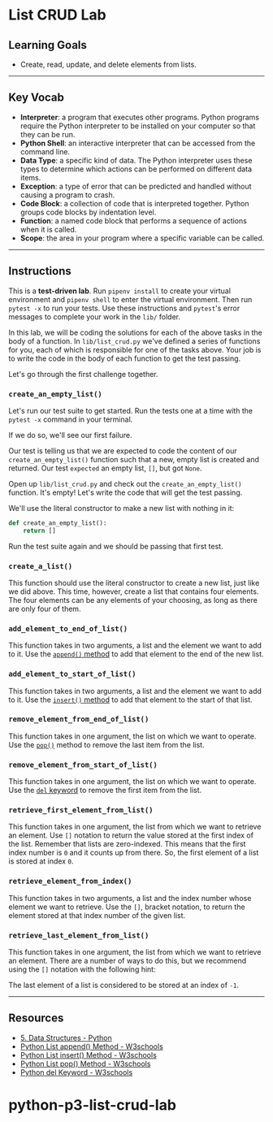 # List CRUD Lab

## Learning Goals

- Create, read, update, and delete elements from lists.

***

## Key Vocab

- **Interpreter**: a program that executes other programs. Python programs
require the Python interpreter to be installed on your computer so that they
can be run.
- **Python Shell**: an interactive interpreter that can be accessed from the
command line.
- **Data Type**: a specific kind of data. The Python interpreter uses these
types to determine which actions can be performed on different data items.
- **Exception**: a type of error that can be predicted and handled without
causing a program to crash.
- **Code Block**: a collection of code that is interpreted together. Python
groups code blocks by indentation level.
- **Function**: a named code block that performs a sequence of actions when it
is called.
- **Scope**: the area in your program where a specific variable can be called.

***

## Instructions

This is a **test-driven lab**. Run `pipenv install` to create your virtual
environment and `pipenv shell` to enter the virtual environment. Then run
`pytest -x` to run your tests. Use these instructions and `pytest`'s error
messages to complete your work in the `lib/` folder.

In this lab, we will be coding the solutions for each of the above tasks in the
body of a function. In `lib/list_crud.py` we've defined a series of functions for
you, each of which is responsible for one of the tasks above. Your job is to
write the code in the body of each function to get the test passing.

Let's go through the first challenge together.

### `create_an_empty_list()`

Let's run our test suite to get started. Run the tests one at a time with the
`pytest -x` command in your terminal.

If we do so, we'll see our first failure.

Our test is telling us that we are expected to code the content of our
`create_an_empty_list()` function such that a new, empty list is created and
returned. Our test `expected` an empty list, `[]`, but got `None`.

Open up `lib/list_crud.py` and check out the `create_an_empty_list()` function.
It's empty! Let's write the code that will get the test passing.

We'll use the literal constructor to make a new list with nothing in it:

```py
def create_an_empty_list():
    return []
```

Run the test suite again and we should be passing that first test.

### `create_a_list()`

This function should use the literal constructor to create a new list, just like
we did above. This time, however, create a list that contains four elements.
The four elements can be any elements of your choosing, as long as there are
only four of them.

### `add_element_to_end_of_list()`

This function takes in two arguments, a list and the element we want to add to
it. Use the [`append()` method][append] to add that element to the end of the new list.

### `add_element_to_start_of_list()`

This function takes in two arguments, a list and the element we want to add to
it. Use the [`insert()` method][insert] to add that element to the start of that list.

### `remove_element_from_end_of_list()`

This function takes in one argument, the list on which we want to operate. Use
the [`pop()`][pop] method to remove the last item from the list.

### `remove_element_from_start_of_list()`

This function takes in one argument, the list on which we want to operate. Use
the [`del` keyword][del] to remove the first item from the list.

### `retrieve_first_element_from_list()`

This function takes in one argument, the list from which we want to retrieve an
element. Use `[]` notation to return the value stored at the first index of the
list. Remember that lists are zero-indexed. This means that the first index
number is `0` and it counts up from there. So, the first element of a list is
stored at index `0`.

### `retrieve_element_from_index()`

This function takes in two arguments, a list and the index number whose element
we want to retrieve. Use the `[]`, bracket notation, to return the element stored
at that index number of the given list.

### `retrieve_last_element_from_list()`

This function takes in one argument, the list from which we want to retrieve an
element. There are a number of ways to do this, but we recommend using the `[]`
notation with the following hint:

The last element of a list is considered to be stored at an index of `-1`.

***

## Resources

- [5. Data Structures - Python](https://docs.python.org/3/tutorial/datastructures.html)
- [Python List append() Method - W3schools][append]
- [Python List insert() Method - W3schools][insert]
- [Python List pop() Method - W3schools][pop]
- [Python del Keyword - W3schools][del]

[append]: https://www.w3schools.com/python/ref_list_append.asp
[insert]: https://www.w3schools.com/python/ref_list_insert.asp
[pop]: https://www.w3schools.com/PYTHON/ref_list_pop.asp
[del]: https://www.w3schools.com/python/ref_keyword_del.asp
# python-p3-list-crud-lab
